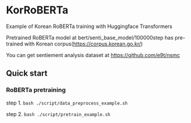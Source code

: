 # KorRoBERTa

Example of Korean RoBERTa training with Huggingface Transformers

Pretrained RoBERTa model at bert/senti_base_model/100000step has pre-trained with Korean corpus(https://corpus.korean.go.kr/)

You can get sentiement analysis dataset at https://github.com/e9t/nsmc

## Quick start

### RoBERTa pretraining
step 1.
`bash ./script/data_preprocess_example.sh`

step 2.
`bash ./script/pretrain_example.sh`
